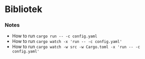 # Bibliotek

### Notes

- How to run `cargo run -- -c config.yaml`
- How to run `cargo watch -x 'run -- -c config.yaml'`
- How to run `cargo watch -w src -w Cargo.toml -x 'run -- -c config.yaml'`
